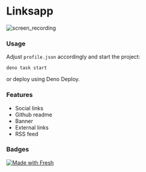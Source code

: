 # Linksapp

![screen_recording](https://user-images.githubusercontent.com/19251998/198886868-0bd8affb-8f0c-445b-b31e-0e122697c751.gif)

### Usage

Adjust `profile.json` accordingly and start the project:

```
deno task start
```

or deploy using Deno Deploy.

### Features

- Social links
- Github readme
- Banner
- External links
- RSS feed

### Badges

[![Made with Fresh](https://fresh.deno.dev/fresh-badge.svg)](https://fresh.deno.dev)
